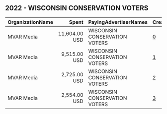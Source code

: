 ## 2022 - WISCONSIN CONSERVATION VOTERS 
|OrganizationName|Spent|PayingAdvertiserNames|CreativeUrls|Impressions|Genders|AgeBrackets|CountryCodes|BillingAddresses|CandidateBallotInformation|
|:---|---:|:---|:---|---:|:---|:---|:---|:---|:---|
|MVAR Media|11,604.00 USD|WISCONSIN CONSERVATION VOTERS|[0](https://www.snap.com/political-ads/asset/161c661729107c9ece9bf0a6a4009e047c1c11aa51c9eab8a72b8064f71b1ff9?mediaType=mp4)|1,608,943||18+|united states|"1421 Prince St Suite 320,Alexandria,22314,US"||
|MVAR Media|9,515.00 USD|WISCONSIN CONSERVATION VOTERS|[1](https://www.snap.com/political-ads/asset/d144be1263c9244d42ca2cb317a6392a9501c13567b3fbd5f7e49041327d3ba5?mediaType=mp4)|1,372,363||18+|united states|"1421 Prince St Suite 320,Alexandria,22314,US"||
|MVAR Media|2,725.00 USD|WISCONSIN CONSERVATION VOTERS|[2](https://www.snap.com/political-ads/asset/5036304a9cf94fa84c5bb9d981c689779e284d10828c6c07fafb97fdc61ad790?mediaType=mp4)|572,744||18+|united states|"1421 Prince St Suite 320,Alexandria,22314,US"||
|MVAR Media|2,554.00 USD|WISCONSIN CONSERVATION VOTERS|[3](https://www.snap.com/political-ads/asset/107b9e88b086c673f5b63b9ef606f81f8b8cefaa8afb93f39e225505baafef70?mediaType=mp4)|539,011||18+|united states|"1421 Prince St Suite 320,Alexandria,22314,US"||
